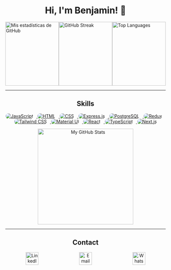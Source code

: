 <h1 align="center">Hi, I'm Benjamin! 👋</h1>

<div style="display: flex; justify-content: center; align-items: center;">
    <div style="flex: 1; max-width: 400px;">
        <img src="https://github-readme-stats.vercel.app/api?username=benser22&show_icons=true&theme=radical" alt="Mis estadísticas de GitHub" width="100%" height="200">
    </div>
    <div style="flex: 1; max-width: 400px;">
        <img src="https://github-readme-streak-stats.herokuapp.com/?user=benser22&theme=radical" alt="GitHub Streak" width="100%" height="200">
    </div>
    <div style="flex: 1; max-width: 400px;">
        <img src="https://github-readme-stats.vercel.app/api/top-langs/?username=benser22&layout=compact&theme=radical" alt="Top Languages" width="100%" height="200">
    </div>
</div>

<hr>
<h2 align="center">Skills</h2>

<p align="center">
  <a href="https://developer.mozilla.org/en-US/docs/Web/JavaScript">
    <img src="https://img.shields.io/badge/-JavaScript-F7DF1E?style=for-the-badge&logo=javascript&logoColor=black&labelColor=F7DF1E&border=555555&borderRadius=5px" alt="JavaScript" style="margin-right: 10px; border-radius:8px">
  </a>
  <a href="https://developer.mozilla.org/en-US/docs/Web/HTML">
    <img src="https://img.shields.io/badge/-HTML5-E34F26?style=for-the-badge&logo=html5&logoColor=white&labelColor=E34F26&border=555555&borderRadius=5px" alt="HTML" style="margin-right: 10px;border-radius:8px">
  </a>
  <a href="https://developer.mozilla.org/en-US/docs/Web/CSS">
    <img src="https://img.shields.io/badge/-CSS3-1572B6?style=for-the-badge&logo=css3&logoColor=white&labelColor=1572B6&border=555555&borderRadius=5px" alt="CSS" style="margin-right: 10px;border-radius:8px">
  </a>
  <a href="https://expressjs.com/">
    <img src="https://img.shields.io/badge/-Express-000000?style=for-the-badge&logo=express&logoColor=white&labelColor=000000&border=555555&borderRadius=5px" alt="Express.js" style="margin-right: 10px;border-radius:8px">
  </a>
  <a href="https://www.postgresql.org/docs/">
    <img src="https://img.shields.io/badge/-PostgreSQL-336791?style=for-the-badge&logo=postgresql&logoColor=white&labelColor=336791&border=555555&borderRadius=5px" alt="PostgreSQL" style="margin-right: 10px;border-radius:8px">
  </a>
  <a href="https://redux.js.org/">
    <img src="https://img.shields.io/badge/-Redux-764ABC?style=for-the-badge&logo=redux&logoColor=white&labelColor=764ABC&border=555555&borderRadius=5px" alt="Redux" style="margin-right: 10px;border-radius:8px">
  </a>
  <a href="https://tailwindcss.com/docs">
    <img src="https://img.shields.io/badge/-Tailwind_CSS-38B2AC?style=for-the-badge&logo=tailwind-css&logoColor=white&labelColor=38B2AC&border=555555&borderRadius=5px" alt="Tailwind CSS" style="margin-right: 10px;border-radius:8px">
  </a>
  <a href="https://material-ui.com/">
    <img src="https://img.shields.io/badge/-Material_UI-0081CB?style=for-the-badge&logo=material-ui&logoColor=white&labelColor=0081CB&border=555555&borderRadius=5px" alt="Material UI" style="margin-right: 10px;border-radius:8px">
  </a>
  <a href="https://legacy.reactjs.org/docs/getting-started.html">
    <img src="https://img.shields.io/badge/-React-61DAFB?style=for-the-badge&logo=react&logoColor=black&labelColor=61DAFB&border=555555&borderRadius=5px" alt="React" style="margin-right: 10px;border-radius:8px">
  </a>
  <a href="https://www.typescriptlang.org/docs/">
    <img src="https://img.shields.io/badge/-TypeScript-007ACC?style=for-the-badge&logo=typescript&logoColor=white&labelColor=007ACC&border=555555&borderRadius=5px" alt="TypeScript" style="margin-right: 10px;border-radius:8px">
  </a>
  <a href="https://nextjs.org/docs/">
    <img src="https://img.shields.io/badge/-Next.js-000000?style=for-the-badge&logo=next.js&logoColor=white&labelColor=000000&border=555555&borderRadius=5px" alt="Next.js" style="border-radius:8px">
  </a>
</p>


<div align="center">
  <img  align="center" src="https://i.pinimg.com/originals/7d/06/89/7d068990a6d0fa0b99d8ca96afde86dc.gif" width="300" height="300" alt="My GitHub Stats">
</div>
<hr>
<!-- Contacto -->
<h2 align="center">Contact</h2>


  <!-- Iconos para contacto -->
<div align="center">
  <!-- Iconos para contacto -->
  <div style="display: flex; justify-content: space-around;">
    <a href="https://www.linkedin.com/in/bsf22/" target="_blank">
      <img src="https://upload.wikimedia.org/wikipedia/commons/thumb/c/ca/LinkedIn_logo_initials.png/640px-LinkedIn_logo_initials.png" width="40" height="40" alt="LinkedIn">
    </a>
    <a href="mailto:benser22@gmail.com" target="_blank">
      <img src="https://cdn4.iconfinder.com/data/icons/social-media-logos-6/512/112-gmail_email_mail-512.png" width="40" height="40" alt="Email">
    </a>
    <a href="https://wa.me/+5493815988025" target="_blank">
      <img src="https://upload.wikimedia.org/wikipedia/commons/thumb/7/75/Whatsapp_logo_svg.png/600px-Whatsapp_logo_svg.png" width="40" height="40" alt="WhatsApp">
    </a>
  </div>
</div>
